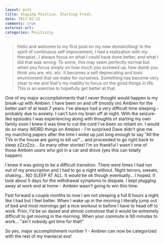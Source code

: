 ```yaml
---
layout: post
title: Staying Positive. Starting Fresh.
date: 2017-02-22
comments: true
external-url:
categories: Positivity
---
```


> Hello and welcome to my first post on my new domain/blog! In the spirit of continuous self improvement, I had a realization with my therapist...I always focus on what I could have done better, and what I did that was wrong. To some, this may seem perfectly normal but when you focus simply on how much you screwed up, how dumb you *think* you are, etc. etc. it becomes a self deprecating and toxic environment that we make for ourselves. Something has become very clear to me and that's my inablity to focus on the good things in life. This is an exercise to hopefully get better at that. 

One of my major accomplishments that I never thought would happen is my break-up with Ambien. I have been on and off (mostly on) Ambien for the better part of at least 7 years. I've always had a very difficult time sleeping - probably due to anxiety. I can't turn my brain off at night. With the seizure-like epsiodes I was experiencing along with thoughts of starting my own family soon I knew it was time to cut the cord I've been so reliant on. I would do so many WEIRD things on Ambien - I'm surprised Dave didn't give me my marching papers after the time I woke up just long enough to say "All the TVs in the house are going to kill us!"... and proceeded to go right back to sleep zZzzZzz... So many other stories! I'm so thankful I wasn't one of those Ambien users who got in a car and drove (yes this can totally happen). 

I knew it was going to be a difficult transition. There were times I had run out of my prescription and I had to go a night without. Night terrors, sweats, shaking... NO SLEEP AT ALL. It would be ok though eventually... I hoped. It took about 5 days for the withdrawal symptoms to disipate. I kept plugging away at work and at home - Ambien wasn't going to win this time. 

Fast forward a couple months to now I am not sleeping a full 8 hours a night like I had but I feel better. When I wake up in the morning I literally jump out of bed and most mornings get a nice workout in before I have to head off to work. Prior, I'd be so dazed and almost comotose that it would be extremely difficult to get moving in the morning. When your commute is 90 minutes to work... "ain't nobody got time for that!"

So yes, major accomplishment number 1 - Ambien can now be categorized with the rest of my maniacal exs! 





